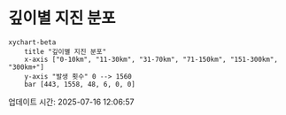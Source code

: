 # 깊이별 지진 분포

```mermaid
xychart-beta
    title "깊이별 지진 분포"
    x-axis ["0-10km", "11-30km", "31-70km", "71-150km", "151-300km", "300km+"]
    y-axis "발생 횟수" 0 --> 1560
    bar [443, 1558, 48, 6, 0, 0]
```

업데이트 시간: 2025-07-16 12:06:57
